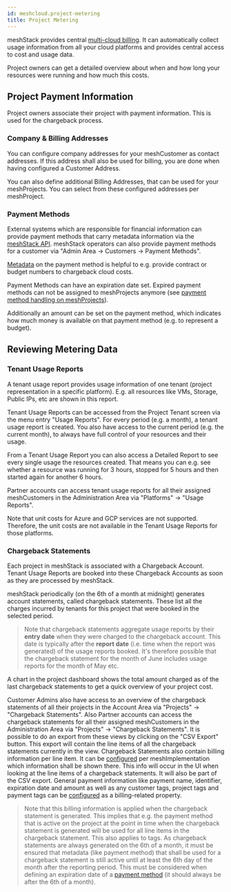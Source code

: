 ```yaml
---
id: meshcloud.project-metering
title: Project Metering
---
```


meshStack provides central [multi-cloud billing](meshstack.billing.md). It can automatically collect usage information from all your cloud platforms and provides central access to cost and usage data.

Project owners can get a detailed overview about when and how long your resources were running and how much this costs.

## Project Payment Information

Project owners associate their project with payment information. This is used for the chargeback process.

### Company & Billing Addresses

You can configure company addresses for your meshCustomer as contact addresses. If this address shall also be used for billing, you are done when having configured a Customer Address.

You can also define additional Billing Addresses, that can be used for your meshProjects. You can select from these configured addresses per meshProject.

### Payment Methods

External systems which are responsible for financial information can provide payment methods that carry metadata information via the [meshStack API](./meshstack.api.md).
meshStack operators can also provide payment methods for a customer via "Admin Area -> Customers -> Payment Methods".

[Metadata](./meshcloud.tag-schema.md) on the payment method is helpful to e.g. provide contract or budget numbers to chargeback cloud costs.

Payment Methods can have an expiration date set. Expired payment methods can not be assigned to meshProjects anymore (see [payment method handling on meshProjects](meshcloud.project.md#editing-payment-and-project-settings)).

Additionally an amount can be set on the payment method, which indicates how much money is available on that payment method (e.g. to represent a budget).

## Reviewing Metering Data

### Tenant Usage Reports

A tenant usage report provides usage information of one tenant (project representation in a specific platform). E.g. all resources like VMs, Storage, Public IPs, etc are shown in this report.

Tenant Usage Reports can be accessed from the Project Tenant screen via the menu entry "Usage Reports". For every period (e.g. a month),
a tenant usage report is created. You also have access to the current period (e.g. the current month), to always have full control of
your resources and their usage.

From a Tenant Usage Report you can also access a Detailed Report to see every single usage the resources created. That means you can e.g. see whether a resource was running for 3 hours, stopped for 5 hours and then started again for another 6 hours.

Partner accounts can access tenant usage reports for all their assigned meshCustomers in the Administration Area via "Platforms" -> "Usage Reports".

Note that unit costs for Azure and GCP services are not supported.
Therefore, the unit costs are not available in the Tenant Usage Reports for those platforms.

### Chargeback Statements

Each project in meshStack is associated with a Chargeback Account. Tenant Usage Reports are booked into these
Chargeback Accounts as soon as they are processed by meshStack.

meshStack periodically (on the 6th of a month at midnight) generates account statements, called chargeback statements. These list all the charges incurred by
tenants for this project that were booked in the selected period.

> Note that chargeback statements aggregate usage reports by their **entry date** when they were charged to the chargeback account. This date is typically after the **report date** (i.e. time when the report was generated) of the usage reports booked. It's therefore possible that the chargeback statement for the month of June includes usage reports for the month of May etc.

A chart in the project dashboard shows the total amount charged as of the last chargeback statements to get a quick overview of your project cost.

Customer Admins also have access to an overview of the chargeback statements of all their projects in the Account Area via "Projects" -> "Chargeback Statements".
Also Partner accounts can access the chargeback statements for all their assigned meshCustomers in the Administration Area via "Projects" -> "Chargeback Statements".
It is possible to do an export from these views by clicking on the "CSV Export" button. This export will contain the line items of all the chargeback statements currently in the view.
Chargeback Statements also contain billing information per line item. It can be [configured](meshstack.billing.md#chargeback) per meshImplementation which information shall be shown there. This info will occur in the UI when looking at the line items of a chargeback statements.
It will also be part of the CSV export. General payment information like payment name, identifier, expiration date and amount as well as any customer tags, project tags and payment tags can be [configured](meshstack.billing.md#chargeback) as a billing-related property.

> Note that this billing information is applied when the chargeback statement is generated. This implies that e.g. the payment method that is active on the project at the
point in time when the chargeback statement is generated will be used for all line items in the chargeback statement. This also applies to tags. As chargeback statements are
always generated on the 6th of a month, it must be ensured that metadata (like payment method) that shall be used for a chargeback statement is still active until at least the
6th day of the month after the reporting period. This must be considered when defining an expiration date of a [payment method](#payment-methods) (it should always be after the 6th of a month).
